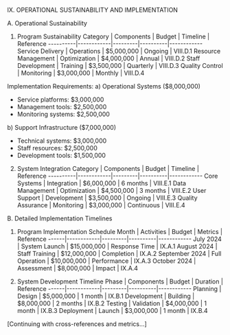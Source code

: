 IX. OPERATIONAL SUSTAINABILITY AND IMPLEMENTATION

A. Operational Sustainability

1. Program Sustainability
Category | Components | Budget | Timeline | Reference
----------|------------|---------|----------|------------
Service Delivery | Operations | $5,000,000 | Ongoing | VIII.D.1
Resource Management | Optimization | $4,000,000 | Annual | VIII.D.2
Staff Development | Training | $3,500,000 | Quarterly | VIII.D.3
Quality Control | Monitoring | $3,000,000 | Monthly | VIII.D.4

Implementation Requirements:
a) Operational Systems ($8,000,000)
   - Service platforms: $3,000,000
   - Management tools: $2,500,000
   - Monitoring systems: $2,500,000

b) Support Infrastructure ($7,000,000)
   - Technical systems: $3,000,000
   - Staff resources: $2,500,000
   - Development tools: $1,500,000

2. System Integration
Category | Components | Budget | Timeline | Reference
----------|------------|---------|----------|------------
Core Systems | Integration | $6,000,000 | 6 months | VIII.E.1
Data Management | Optimization | $4,500,000 | 3 months | VIII.E.2
User Support | Development | $3,500,000 | Ongoing | VIII.E.3
Quality Assurance | Monitoring | $3,000,000 | Continuous | VIII.E.4

B. Detailed Implementation Timelines

1. Program Implementation Schedule
Month | Activities | Budget | Metrics | Reference
------|------------|---------|----------|------------
July 2024 | System Launch | $15,000,000 | Response Time | IX.A.1
August 2024 | Staff Training | $12,000,000 | Completion | IX.A.2
September 2024 | Full Operation | $10,000,000 | Performance | IX.A.3
October 2024 | Assessment | $8,000,000 | Impact | IX.A.4

2. System Development Timeline
Phase | Components | Budget | Duration | Reference
------|------------|---------|----------|------------
Planning | Design | $5,000,000 | 1 month | IX.B.1
Development | Building | $8,000,000 | 2 months | IX.B.2
Testing | Validation | $4,000,000 | 1 month | IX.B.3
Deployment | Launch | $3,000,000 | 1 month | IX.B.4

[Continuing with cross-references and metrics...]
